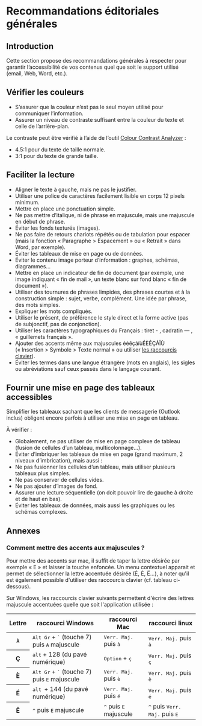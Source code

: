 # Recommandations éditoriales générales
<script>$(document).ready(function () {
    setBreadcrumb([{"label":"Recommandations éditoriales générales"}]);
});</script>

<style>h3 {font-size: 1rem;}</style>

## Introduction
Cette section propose des recommandations générales à respecter pour garantir l’accessibilité de vos contenus quel que soit le support utilisé (email, Web, Word, etc.).

## Vérifier les couleurs

- S’assurer que la couleur n’est pas le seul moyen utilisé pour communiquer l’information.
- Assurer un niveau de contraste suffisant entre la couleur du texte et celle de l’arrière-plan.  

Le contraste peut être vérifié à l’aide de l’outil <a href="https://www.paciellogroup.com/resources/contrastanalyser/" hreflang="en" lang="en">Colour Contrast Analyzer</a>&nbsp;:
 - 4.5:1 pour du texte de taille normale.
 - 3:1 pour du texte de grande taille.

## Faciliter la lecture

-	Aligner le texte à gauche, mais ne pas le justifier.
-	Utiliser une police de caractères facilement lisible en corps 12 pixels minimum.
-	Mettre en place une ponctuation simple.
-	Ne pas mettre d’italique, ni de phrase en majuscule, mais une majuscule en début de phrase.
-	Éviter les fonds texturés (images).
-	Ne pas faire de retours chariots répétés ou de tabulation pour espacer (mais la fonction «&nbsp;Paragraphe&nbsp;&gt; Espacement&nbsp;» ou «&nbsp;Retrait&nbsp;» dans Word, par exemple).
-	Éviter les tableaux de mise en page ou de données.
-	Éviter le contenu image porteur d’information&nbsp;: graphes, schémas, diagrammes…
-	Mettre en place un indicateur de fin de document (par exemple, une image indiquant «&nbsp;fin de mail&nbsp;», un texte blanc sur fond blanc «&nbsp;fin de document&nbsp;»).
-	Utiliser des tournures de phrases limpides, des phrases courtes et à la construction simple&nbsp;: sujet, verbe, complément. Une idée par phrase, des mots simples.
-	Expliquer les mots compliqués.
-	Utiliser le présent, de préférence le style direct et la forme active (pas de subjonctif, pas de conjonction).
-	Utiliser les caractères typographiques du Français&nbsp;: tiret - , cadratin — , «&nbsp;guillemets français&nbsp;».
-	Ajouter des accents même aux majuscules éèêçàïùÉÈÊÇÀÏÙ («&nbsp;Insertion&nbsp;&gt; Symbole&nbsp;&gt; Texte normal&nbsp;» ou utiliser [les raccourcis clavier](./editorial.html#annexes)).
-	Éviter les termes dans une langue étrangère (mots en anglais), les sigles ou abréviations sauf ceux passés dans le langage courant.

## Fournir une mise en page des tableaux accessibles

Simplifier les tableaux sachant que les clients de messagerie (Outlook inclus) obligent encore parfois à utiliser une mise en page en tableau.

À vérifier&nbsp;: 

- Globalement, ne pas utiliser de mise en page complexe de tableau (fusion de cellules d’un tableau, multicolonnage…).
- Éviter d’imbriquer les tableaux de mise en page (grand maximum, 2 niveaux d’imbrication), mais aussi&nbsp;:
- Ne pas fusionner les cellules d’un tableau, mais utiliser plusieurs tableaux plus simples.
- Ne pas conserver de cellules vides.
- Ne pas ajouter d’images de fond.
- Assurer une lecture séquentielle (on doit pouvoir lire de gauche à droite et de haut en bas).
- Éviter les tableaux de données, mais aussi les graphiques ou les schémas complexes.

## Annexes
### Comment mettre des accents aux majuscules ?

Pour mettre des accents sur mac, il suffit de taper la lettre désirée par exemple « E » et laisser la touche enfoncée. Un menu contextuel apparait et permet de sélectionner la lettre accentuée désirée (É, È, Ë...), à noter qu'il est également possible d'utiliser des raccourcis clavier (cf. tableau ci-dessous).  

Sur Windows, les raccourcis clavier suivants permettent d'écrire des lettres majuscule accentuées quelle que soit l'application utilisée : 

<table class="table table-striped">
  <thead>
    <tr>
      <th scope="col">Lettre</th>
      <th scope="col">raccourci Windows</th>
      <th scope="col">raccourci Mac</th>
      <th scope="col">raccourci linux</th>
    </tr>
  </thead>
  <tbody>
    <tr>
      <th scope="row"><kbd>À</kbd></th>
      <td><kbd>Alt Gr</kbd> + <kbd>`</kbd> (touche 7) puis <kbd>A</kbd> majuscule</td>
      <td><kbd>Verr. Maj.</kbd> puis <kbd>à</kbd></td>
      <td><kbd>Verr. Maj.</kbd> puis <kbd>à</kbd></td>
    </tr>
    <tr>
      <th scope="row">Ç</th>
      <td><kbd>alt</kbd> + 128 (du pavé numérique)</td>
      <td><kbd>Option</kbd> + <kbd>ç</kbd></td>
      <td><kbd>Verr. Maj.</kbd> puis <kbd>ç</kbd></td>
    </tr>
    <tr>
      <th scope="row">È</th>
      <td><kbd>Alt Gr</kbd> + <kbd>`</kbd> (touche 7) puis <kbd>E</kbd> majuscule</td>
      <td><kbd>Verr. Maj.</kbd> puis <kbd>è</kbd></td>
      <td><kbd>Verr. Maj.</kbd> puis <kbd>è</kbd></td>
    </tr>
    <tr>
      <th scope="row">É</th>
      <td><kbd>alt </kbd>+ 144 (du pavé numérique)</td>
      <td><kbd>Verr. Maj.</kbd> puis <kbd>é</kbd></td>
      <td><kbd>Verr. Maj.</kbd> puis <kbd>é</kbd></td>
    </tr>
    <tr>
      <th scope="row">Ê</th>
      <td><kbd>^</kbd> puis <kbd>E</kbd> majuscule </td>
      <td><kbd>^</kbd> puis <kbd>E</kbd> majuscule</td>
      <td><kbd>^</kbd> puis <kbd>Verr. Maj.</kbd> puis <kbd>E</kbd></td>
    </tr>
  </tbody>
</table>

&nbsp;
<!--  This file is part of a11y-guidelines | Our vision of mobile & web accessibility guidelines and best practices, with valid/invalid examples.
 Copyright (C) 2016  Orange SA
 See the Creative Commons Legal Code Attribution-ShareAlike 3.0 Unported License for more details (LICENSE file). -->